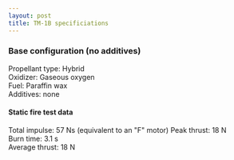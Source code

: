 ```yaml
--- 
layout: post
title: TM-1B specificiations
---
```


### Base configuration (no additives)

Propellant type: Hybrid  
Oxidizer: Gaseous oxygen  
Fuel: Paraffin wax  
Additives: none

#### Static fire test data

Total impulse: 57 Ns  (equivalent to an "F" motor)
Peak thrust: 18 N  
Burn time: 3.1 s  
Average thrust: 18 N
